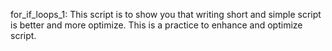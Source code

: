 for_if_loops_1:
This script is to show you that writing short and simple script is better and more optimize. This is a practice to enhance and optimize script.

